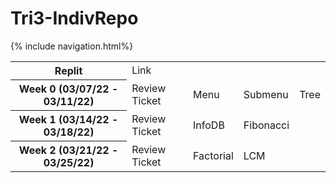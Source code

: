 <h1> Tri3-IndivRepo </h1>
{% include navigation.html%}

<table>
  <tr>
    <th>Replit</th>
    <td><a src="https://replit.com/@AlexDo8/Tri3-IndivRepo">Link</a>
  </tr>
  <tr>
    <th>Week 0 (03/07/22 - 03/11/22)</th>
    <td><a src="https://github.com/willcyber/tri3/issues/4">Review Ticket</a></td>
    <td><a src="https://alexd017.github.io/Tri3-IndivRepo/snippet/week0/maincode">Menu</a></td>
    <td><a src="https://alexd017.github.io/Tri3-IndivRepo/snippet/week0/submenucode">Submenu</a></td>
    <td><a src="https://alexd017.github.io/Tri3-IndivRepo/snippet/week0/treecode">Tree</a></td>
  </tr>
  <tr>
    <th>Week 1 (03/14/22 - 03/18/22)</th>
    <td><a src="https://github.com/willcyber/tri3/issues/21">Review Ticket</a></td>
    <td><a src="https://alexd017.github.io/Tri3-IndivRepo/snippet/week1/infodbcode">InfoDB</a></td>
    <td><a src="https://alexd017.github.io/Tri3-IndivRepo/snippet/week1/fibonaccicode">Fibonacci</a></td>
  </tr>
  <tr>
    <th>Week 2 (03/21/22 - 03/25/22)</th>
    <td><a src="https://github.com/willcyber/tri3/issues/28">Review Ticket</a></td>
    <td><a src="https://alexd017.github.io/Tri3-IndivRepo/snippet/week2/factorialcode">Factorial</a></td>
    <td><a src="https://alexd017.github.io/Tri3-IndivRepo/snippet/week2/lcmcode">LCM</a></td>
  </tr>
 </table>
